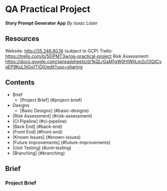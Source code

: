 # QA Practical Project

**Story Prompt Generator App** _By Isaac Lister_

## Resources

Website: http://35.246.80.16 (subject to GCP)
Trello: https://trello.com/b/5ElPMT3w/qa-practical-project
Risk Assessment: https://docs.google.com/spreadsheets/d/1kQLrGaM1gW0HIWIjLm2u13QtCvqEP9KuL1jlGq1TjD0/edit?usp=sharing

## Contents

* Brief
    * [Project Brief] (#project-brief)
* Designs
    * [Basic Designs] (#basic-designs)
* [Risk Assessment] (#risk-assessment)
* [CI Pipeline] (#ci-pipeline)
* [Back End] (#back-end)
* [Front End] (#front-end)
* [Known Issues] (#known-issues)
* [Future Improvements] (#future-improvements)
* [Unit Testing] (#unit-testing)
* [Branching] (#branching)

## Brief
### Project Brief
